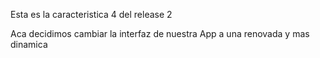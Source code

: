 Esta es la caracteristica 4 del release 2

Aca decidimos cambiar la interfaz de nuestra App a una renovada y mas dinamica
